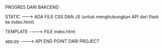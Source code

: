 PROGRES DARI BAKCEND 

STATIC ---> ADA FILE CSS DAN JS (untuk menghubungkan API dari flask ke index.html) 

TEMPLATE ----> FILE index.html 

app.py ----> API END POINT DARI PROJECT 
